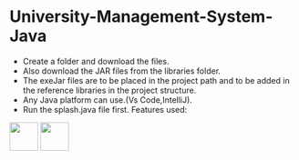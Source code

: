 # University-Management-System-Java

- Create a folder and download the files.
- Also download the JAR files from the libraries folder.
- The exeJar files are to be placed in the project path and to be added in the reference libraries in the project structure.
- Any Java platform can use.(Vs Code,IntelliJ).
- Run the splash.java file first.
Features used:
 <img src="https://cdn.jsdelivr.net/gh/devicons/devicon/icons/java/java-original-wordmark.svg" width="50" height="50" /> 
 <img src="https://cdn.jsdelivr.net/gh/devicons/devicon/icons/mysql/mysql-original-wordmark.svg" width="50" height="50" />

